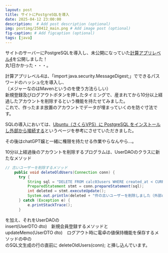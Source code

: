 ```yaml
---
layout: post
title: サイトにPostgreSQLを導入
date: 2025-04-12 23:00:00
description:  # Add post description (optional)
img: postimg/250412_main.png # Add image post (optional)
fig-caption: # Add figcaption (optional)
tags: [java]
---
```


サイトのサーバーにPostgreSQLを導入し、未公開になっていた[計算アプリレベル4](https://liqrase.net/calc03/login)を公開しました！<br>
丸1日かかった・・・。

計算アプリレベル4は、「import java.security.MessageDigest;」でできるパスワードのハッシュ化を導入し、<br>
（メジャーなのはMavenというのを使う方法らしい）<br>
新規登録及びログアウトボタンを押したタイミングで、産まれてから10分以上経過したアカウントを削除するという機能を持たせてみました。<br>
これで、作ったまま放置のアカウントでデータが埋まっていくのを防ぐ寸法です。

SQLの導入においては、[Ubuntu（さくらVPS）に PostgreSQL をインストールし外部から接続する](https://zenn.dev/hdmt/articles/8b242a8c78f7f1)というページを参考にさせていただきました。

その後はchatGPT嬢と一緒に権限を持たせる作業やらなんやら…。

10分以上経過後のアカウントを削除するプログラムは、UserDAOのクラスに新たなメソッド
```java
// 古いユーザーを削除するメソッド
    public void deleteOldUsers(Connection conn) {
      try {
          String sql = "DELETE FROM calc03users WHERE created_at < CURRENT_TIMESTAMP - INTERVAL '10 minutes'";
          PreparedStatement stmt = conn.prepareStatement(sql);
          int deleted = stmt.executeUpdate();
          System.out.println(deleted + "件の古いユーザーを削除しました（外部conn）");
      } catch (Exception e) {
          e.printStackTrace();
      }
```
を加え、それをUserDAOの<br>
insert(UserDTO dto)　新規会員登録するメソッドと<br>
updateMemo(UserDTO dto)　ログアウト時に電卓の値保持機能を保存するメソッドの中の<br>
のSQL文生成の行の直前に deleteOldUsers(conn); と挿し込んでいます。
